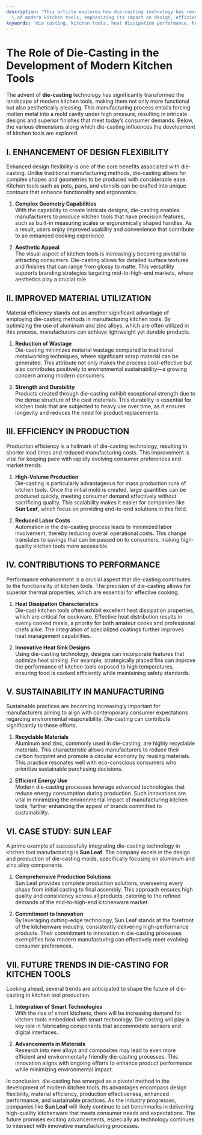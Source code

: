```yaml
---
description: "This article explores how die-casting technology has revolutionized the production\
  \ of modern kitchen tools, emphasizing its impact on design, efficiency, and performance."
keywords: "die casting, kitchen tools, heat dissipation performance, heat sink"
---
```

# The Role of Die-Casting in the Development of Modern Kitchen Tools

The advent of **die-casting** technology has significantly transformed the landscape of modern kitchen tools, making them not only more functional but also aesthetically pleasing. This manufacturing process entails forcing molten metal into a mold cavity under high pressure, resulting in intricate designs and superior finishes that meet today’s consumer demands. Below, the various dimensions along which die-casting influences the development of kitchen tools are explored.

## I. ENHANCEMENT OF DESIGN FLEXIBILITY

Enhanced design flexibility is one of the core benefits associated with die-casting. Unlike traditional manufacturing methods, die-casting allows for complex shapes and geometries to be produced with considerable ease. Kitchen tools such as pots, pans, and utensils can be crafted into unique contours that enhance functionality and ergonomics.

1. **Complex Geometry Capabilities**  
With the capability to create intricate designs, die-casting enables manufacturers to produce kitchen tools that have precision features, such as built-in measuring scales or ergonomically shaped handles. As a result, users enjoy improved usability and convenience that contribute to an enhanced cooking experience.

2. **Aesthetic Appeal**  
The visual aspect of kitchen tools is increasingly becoming pivotal to attracting consumers. Die-casting allows for detailed surface textures and finishes that can range from glossy to matte. This versatility supports branding strategies targeting mid-to-high-end markets, where aesthetics play a crucial role.

## II. IMPROVED MATERIAL UTILIZATION

Material efficiency stands out as another significant advantage of employing die-casting methods in manufacturing kitchen tools. By optimizing the use of aluminum and zinc alloys, which are often utilized in this process, manufacturers can achieve lightweight yet durable products.

1. **Reduction of Wastage**  
Die-casting minimizes material wastage compared to traditional metalworking techniques, where significant scrap material can be generated. This attribute not only makes the process cost-effective but also contributes positively to environmental sustainability—a growing concern among modern consumers.

2. **Strength and Durability**  
Products created through die-casting exhibit exceptional strength due to the dense structure of the cast materials. This durability is essential for kitchen tools that are subjected to heavy use over time, as it ensures longevity and reduces the need for product replacements.

## III. EFFICIENCY IN PRODUCTION

Production efficiency is a hallmark of die-casting technology, resulting in shorter lead times and reduced manufacturing costs. This improvement is vital for keeping pace with rapidly evolving consumer preferences and market trends.

1. **High-Volume Production**  
Die-casting is particularly advantageous for mass production runs of kitchen tools. Once the initial mold is created, large quantities can be produced quickly, meeting consumer demand effectively without sacrificing quality. This scalability makes it easier for companies like **Sun Leaf**, which focus on providing end-to-end solutions in this field.

2. **Reduced Labor Costs**  
Automation in the die-casting process leads to minimized labor involvement, thereby reducing overall operational costs. This change translates to savings that can be passed on to consumers, making high-quality kitchen tools more accessible.

## IV. CONTRIBUTIONS TO PERFORMANCE

Performance enhancement is a crucial aspect that die-casting contributes to the functionality of kitchen tools. The precision of die-casting allows for superior thermal properties, which are essential for effective cooking.

1. **Heat Dissipation Characteristics**  
Die-cast kitchen tools often exhibit excellent heat dissipation properties, which are critical for cookware. Effective heat distribution results in evenly cooked meals, a priority for both amateur cooks and professional chefs alike. The integration of specialized coatings further improves heat management capabilities.

2. **Innovative Heat Sink Designs**  
Using die-casting technology, designs can incorporate features that optimize heat sinking. For example, strategically placed fins can improve the performance of kitchen tools exposed to high temperatures, ensuring food is cooked efficiently while maintaining safety standards.

## V. SUSTAINABILITY IN MANUFACTURING

Sustainable practices are becoming increasingly important for manufacturers aiming to align with contemporary consumer expectations regarding environmental responsibility. Die-casting can contribute significantly to these efforts.

1. **Recyclable Materials**  
Aluminum and zinc, commonly used in die-casting, are highly recyclable materials. This characteristic allows manufacturers to reduce their carbon footprint and promote a circular economy by reusing materials. This practice resonates well with eco-conscious consumers who prioritize sustainable purchasing decisions.

2. **Efficient Energy Use**  
Modern die-casting processes leverage advanced technologies that reduce energy consumption during production. Such innovations are vital in minimizing the environmental impact of manufacturing kitchen tools, further enhancing the appeal of brands committed to sustainability.

## VI. CASE STUDY: SUN LEAF

A prime example of successfully integrating die-casting technology in kitchen tool manufacturing is **Sun Leaf**. The company excels in the design and production of die-casting molds, specifically focusing on aluminum and zinc alloy components.

1. **Comprehensive Production Solutions**  
Sun Leaf provides complete production solutions, overseeing every phase from initial casting to final assembly. This approach ensures high quality and consistency across all products, catering to the refined demands of the mid-to-high-end kitchenware market.

2. **Commitment to Innovation**  
By leveraging cutting-edge technology, Sun Leaf stands at the forefront of the kitchenware industry, consistently delivering high-performance products. Their commitment to innovation in die-casting processes exemplifies how modern manufacturing can effectively meet evolving consumer preferences.

## VII. FUTURE TRENDS IN DIE-CASTING FOR KITCHEN TOOLS

Looking ahead, several trends are anticipated to shape the future of die-casting in kitchen tool production.

1. **Integration of Smart Technologies**  
With the rise of smart kitchens, there will be increasing demand for kitchen tools embedded with smart technology. Die-casting will play a key role in fabricating components that accommodate sensors and digital interfaces.

2. **Advancements in Materials**  
Research into new alloys and composites may lead to even more efficient and environmentally friendly die-casting processes. This innovation aligns with ongoing efforts to enhance product performance while minimizing environmental impact.

In conclusion, die-casting has emerged as a pivotal method in the development of modern kitchen tools. Its advantages encompass design flexibility, material efficiency, production effectiveness, enhanced performance, and sustainable practices. As the industry progresses, companies like **Sun Leaf** will likely continue to set benchmarks in delivering high-quality kitchenware that meets consumer needs and expectations. The future promises exciting advancements, especially as technology continues to intersect with innovative manufacturing processes.

